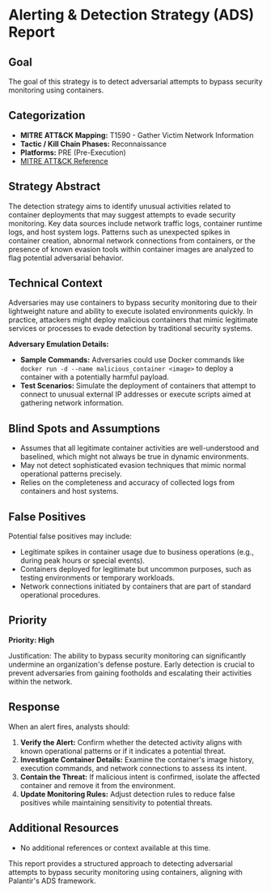 # Alerting & Detection Strategy (ADS) Report

## Goal
The goal of this strategy is to detect adversarial attempts to bypass security monitoring using containers.

## Categorization
- **MITRE ATT&CK Mapping:** T1590 - Gather Victim Network Information
- **Tactic / Kill Chain Phases:** Reconnaissance
- **Platforms:** PRE (Pre-Execution)
- [MITRE ATT&CK Reference](https://attack.mitre.org/techniques/T1590)

## Strategy Abstract
The detection strategy aims to identify unusual activities related to container deployments that may suggest attempts to evade security monitoring. Key data sources include network traffic logs, container runtime logs, and host system logs. Patterns such as unexpected spikes in container creation, abnormal network connections from containers, or the presence of known evasion tools within container images are analyzed to flag potential adversarial behavior.

## Technical Context
Adversaries may use containers to bypass security monitoring due to their lightweight nature and ability to execute isolated environments quickly. In practice, attackers might deploy malicious containers that mimic legitimate services or processes to evade detection by traditional security systems.

**Adversary Emulation Details:**
- **Sample Commands:** Adversaries could use Docker commands like `docker run -d --name malicious_container <image>` to deploy a container with a potentially harmful payload.
- **Test Scenarios:** Simulate the deployment of containers that attempt to connect to unusual external IP addresses or execute scripts aimed at gathering network information.

## Blind Spots and Assumptions
- Assumes that all legitimate container activities are well-understood and baselined, which might not always be true in dynamic environments.
- May not detect sophisticated evasion techniques that mimic normal operational patterns precisely.
- Relies on the completeness and accuracy of collected logs from containers and host systems.

## False Positives
Potential false positives may include:
- Legitimate spikes in container usage due to business operations (e.g., during peak hours or special events).
- Containers deployed for legitimate but uncommon purposes, such as testing environments or temporary workloads.
- Network connections initiated by containers that are part of standard operational procedures.

## Priority
**Priority: High**

Justification: The ability to bypass security monitoring can significantly undermine an organization's defense posture. Early detection is crucial to prevent adversaries from gaining footholds and escalating their activities within the network.

## Response
When an alert fires, analysts should:
1. **Verify the Alert:** Confirm whether the detected activity aligns with known operational patterns or if it indicates a potential threat.
2. **Investigate Container Details:** Examine the container's image history, execution commands, and network connections to assess its intent.
3. **Contain the Threat:** If malicious intent is confirmed, isolate the affected container and remove it from the environment.
4. **Update Monitoring Rules:** Adjust detection rules to reduce false positives while maintaining sensitivity to potential threats.

## Additional Resources
- No additional references or context available at this time.

This report provides a structured approach to detecting adversarial attempts to bypass security monitoring using containers, aligning with Palantir's ADS framework.